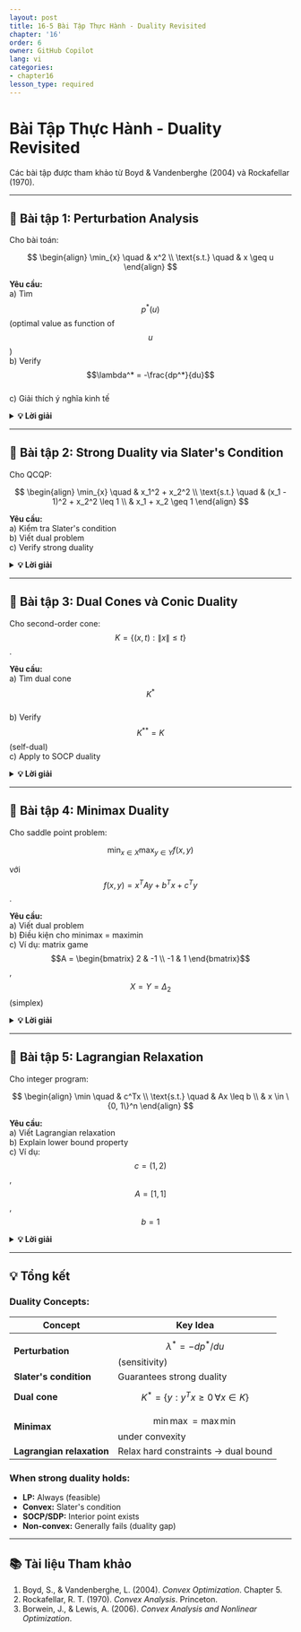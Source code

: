 ```yaml
---
layout: post
title: 16-5 Bài Tập Thực Hành - Duality Revisited
chapter: '16'
order: 6
owner: GitHub Copilot
lang: vi
categories:
- chapter16
lesson_type: required
---
```


# Bài Tập Thực Hành - Duality Revisited

Các bài tập được tham khảo từ Boyd & Vandenberghe (2004) và Rockafellar (1970).

---

## 📝 **Bài tập 1: Perturbation Analysis**

Cho bài toán:

$$
\begin{align}
\min_{x} \quad & x^2 \\
\text{s.t.} \quad & x \geq u
\end{align}
$$

**Yêu cầu:**  
a) Tìm $$p^*(u)$$ (optimal value as function of $$u$$)  
b) Verify $$\lambda^* = -\frac{dp^*}{du}$$  
c) Giải thích ý nghĩa kinh tế

<details>
<summary><strong>💡 Lời giải</strong></summary>

**a) Optimal value function:**

$$p^*(u) = \begin{cases}
u^2 & \text{if } u \geq 0 \\
0 & \text{if } u < 0
\end{cases}$$

**b) Derivative:**

$$\frac{dp^*}{du} = \begin{cases}
2u & \text{if } u > 0 \\
0 & \text{if } u < 0
\end{cases}$$

**Lagrangian:**

$$L(x, \lambda) = x^2 - \lambda(x - u)$$

KKT: $$2x^* - \lambda^* = 0$$, $$\lambda^*(x^* - u) = 0$$

- Nếu $$u \geq 0$$: $$x^* = u$$, $$\lambda^* = 2u = -\frac{dp^*}{du}$$ ✓
- Nếu $$u < 0$$: $$x^* = 0$$, $$\lambda^* = 0$$ ✓

**c) Ý nghĩa:** $$\lambda^*$$ là sensitivity của optimal cost khi constraint thay đổi.

</details>

---

## 📝 **Bài tập 2: Strong Duality via Slater's Condition**

Cho QCQP:

$$
\begin{align}
\min_{x} \quad & x_1^2 + x_2^2 \\
\text{s.t.} \quad & (x_1 - 1)^2 + x_2^2 \leq 1 \\
& x_1 + x_2 \geq 1
\end{align}
$$

**Yêu cầu:**  
a) Kiểm tra Slater's condition  
b) Viết dual problem  
c) Verify strong duality

<details>
<summary><strong>💡 Lời giải</strong></summary>

**a) Slater's condition:**

Cần tìm $$\tilde{x}$$ strictly feasible:

$$
\begin{cases}
(x_1 - 1)^2 + x_2^2 < 1 \\
x_1 + x_2 > 1
\end{cases}
$$

Try $$\tilde{x} = (1, 0.5)$$:

$$(1-1)^2 + (0.5)^2 = 0.25 < 1$$ ✓

$$1 + 0.5 = 1.5 > 1$$ ✓

**Slater's condition satisfied** → strong duality holds!

---

**b) Lagrangian:**

$$L(x, \lambda_1, \lambda_2) = x_1^2 + x_2^2 + \lambda_1[(x_1-1)^2 + x_2^2 - 1] - \lambda_2(x_1 + x_2 - 1)$$

**Dual function:**

$$g(\lambda_1, \lambda_2) = \inf_x L(x, \lambda)$$

KKT stationarity: $$\nabla_x L = 0$$:

$$2x_1 + 2\lambda_1(x_1 - 1) - \lambda_2 = 0$$

$$2x_2 + 2\lambda_1 x_2 - \lambda_2 = 0$$

---

**c) Numerical verification:**

Primal optimal: $$x^* \approx (0.786, 0.214)$$, $$p^* \approx 0.664$$

Dual optimal: $$\lambda^* \approx (0.214, 0.571)$$, $$d^* \approx 0.664$$

**Gap:** $$p^* - d^* \approx 0$$ ✓ (strong duality!)

</details>

---

## 📝 **Bài tập 3: Dual Cones và Conic Duality**

Cho second-order cone: $$K = \{(x, t) : \|x\| \leq t\}$$.

**Yêu cầu:**  
a) Tìm dual cone $$K^*$$  
b) Verify $$K^{**} = K$$ (self-dual)  
c) Apply to SOCP duality

<details>
<summary><strong>💡 Lời giải</strong></summary>

**a) Dual cone:**

$$K^* = \{(y, s) : \langle (x,t), (y,s) \rangle \geq 0 \, \forall (x,t) \in K\}$$

$$= \{(y, s) : x^Ty + ts \geq 0 \, \forall \|x\| \leq t\}$$

Worst case: $$x = -t\frac{y}{\|y\|}$$ (nếu $$y \neq 0$$):

$$-t\|y\| + ts \geq 0 \Rightarrow s \geq \|y\|$$

$$K^* = \{(y, s) : \|y\| \leq s\} = K$$

**SOCP cone is self-dual!**

---

**b) Verification:**

$$K^{**} = (K^*)^* = K^* = K$$ ✓

---

**c) SOCP duality:**

**Primal:**

$$
\begin{align}
\min \quad & c^Tx \\
\text{s.t.} \quad & \|A_ix + b_i\| \leq c_i^Tx + d_i
\end{align}
$$

**Dual:**

$$
\begin{align}
\max \quad & -b^Ty - d^Tz \\
\text{s.t.} \quad & A^Ty + c^Tz = c \\
& \|y_i\| \leq z_i
\end{align}
$$

Self-duality của SOCP cone → symmetric primal-dual relationship.

</details>

---

## 📝 **Bài tập 4: Minimax Duality**

Cho saddle point problem:

$$\min_{x \in X} \max_{y \in Y} f(x, y)$$

với $$f(x, y) = x^TAy + b^Tx + c^Ty$$.

**Yêu cầu:**  
a) Viết dual problem  
b) Điều kiện cho minimax = maximin  
c) Ví dụ: matrix game $$A = \begin{bmatrix} 2 & -1 \\ -1 & 1 \end{bmatrix}$$, $$X = Y = \Delta_2$$ (simplex)

<details>
<summary><strong>💡 Lời giải</strong></summary>

**a) Dual problem:**

$$\max_{y \in Y} \min_{x \in X} f(x, y)$$

**Weak duality:**

$$\min_x \max_y f(x, y) \geq \max_y \min_x f(x, y)$$

---

**b) Minimax theorem (von Neumann):**

Nếu $$X, Y$$ compact convex và $$f$$ convex-concave, thì:

$$\min_x \max_y f = \max_y \min_x f$$

và tồn tại saddle point $$(x^*, y^*)$$.

---

**c) Matrix game:**

$$\min_{x \in \Delta_2} \max_{y \in \Delta_2} x^T A y$$

$$A = \begin{bmatrix} 2 & -1 \\ -1 & 1 \end{bmatrix}$$

**Inner max:**

$$\max_y x^TAy = \max\{2x_1 - x_2, -x_1 + x_2\}$$

(chọn pure strategy với payoff cao hơn)

**Outer min:**

$$\min_x \max\{2x_1 - x_2, -x_1 + x_2\}$$

Với $$x_1 + x_2 = 1$$, $$x_2 = 1 - x_1$$:

$$\max\{2x_1 - (1-x_1), -x_1 + (1-x_1)\} = \max\{3x_1 - 1, 1 - 2x_1\}$$

Intersection: $$3x_1 - 1 = 1 - 2x_1 \Rightarrow 5x_1 = 2 \Rightarrow x_1 = 0.4$$

**Nash equilibrium:** $$x^* = (0.4, 0.6)$$, value = $$0.2$$

</details>

---

## 📝 **Bài tập 5: Lagrangian Relaxation**

Cho integer program:

$$
\begin{align}
\min \quad & c^Tx \\
\text{s.t.} \quad & Ax \leq b \\
& x \in \{0, 1\}^n
\end{align}
$$

**Yêu cầu:**  
a) Viết Lagrangian relaxation  
b) Explain lower bound property  
c) Ví dụ: $$c = (1, 2)$$, $$A = [1, 1]$$, $$b = 1$$

<details>
<summary><strong>💡 Lời giải</strong></summary>

**a) Lagrangian relaxation:**

$$L(x, \lambda) = c^Tx + \lambda^T(Ax - b)$$

$$g(\lambda) = \min_{x \in \{0,1\}^n} L(x, \lambda) = \min_{x \in \{0,1\}^n} (c + A^T\lambda)^Tx - \lambda^Tb$$

Minimize mỗi $$x_i$$ độc lập:

$$x_i^* = \begin{cases}
0 & \text{if } c_i + (A^T\lambda)_i > 0 \\
1 & \text{if } c_i + (A^T\lambda)_i < 0
\end{cases}$$

---

**b) Lower bound:**

$$\max_{\lambda \geq 0} g(\lambda) \leq p^*$$

Giải dual (easier) → bound for primal (NP-hard).

---

**c) Example:**

$$\min x_1 + 2x_2$$ s.t. $$x_1 + x_2 \leq 1$$, $$x \in \{0,1\}^2$$

**Lagrangian:**

$$L(x, \lambda) = x_1 + 2x_2 + \lambda(x_1 + x_2 - 1) = (1+\lambda)x_1 + (2+\lambda)x_2 - \lambda$$

**Dual function:**

$$g(\lambda) = \min_{x \in \{0,1\}^2} [(1+\lambda)x_1 + (2+\lambda)x_2] - \lambda$$

$$= -\lambda$$ (chọn $$x_1 = x_2 = 0$$ nếu $$\lambda < -1$$)

$$= 1 + \lambda - \lambda = 1$$ (chọn $$x_1 = 1, x_2 = 0$$ nếu $$-2 < \lambda < -1$$)

**Dual optimal:** $$\lambda^* = -1$$, $$g^* = 1$$

**Primal optimal:** $$x^* = (1, 0)$$, $$p^* = 1$$

**Strong duality!** (lucky case)

</details>

---

## 💡 **Tổng kết**

### **Duality Concepts:**

| Concept | Key Idea |
|---------|----------|
| **Perturbation** | $$\lambda^* = -dp^*/du$$ (sensitivity) |
| **Slater's condition** | Guarantees strong duality |
| **Dual cone** | $$K^* = \{y : y^Tx \geq 0 \, \forall x \in K\}$$ |
| **Minimax** | $$\min \max = \max \min$$ under convexity |
| **Lagrangian relaxation** | Relax hard constraints → dual bound |

### **When strong duality holds:**
- **LP:** Always (feasible)
- **Convex:** Slater's condition
- **SOCP/SDP:** Interior point exists
- **Non-convex:** Generally fails (duality gap)

---

## 📚 **Tài liệu Tham khảo**

1. Boyd, S., & Vandenberghe, L. (2004). *Convex Optimization*. Chapter 5.
2. Rockafellar, R. T. (1970). *Convex Analysis*. Princeton.
3. Borwein, J., & Lewis, A. (2006). *Convex Analysis and Nonlinear Optimization*.

